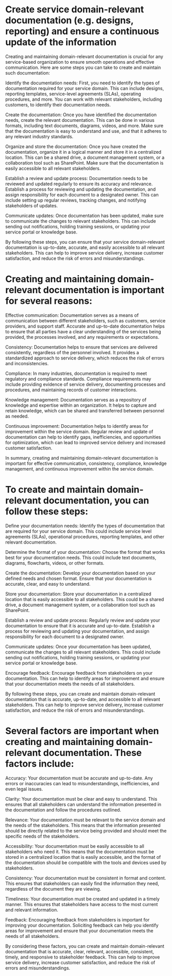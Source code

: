 # Create service domain-relevant documentation (e.g. designs, reporting) and ensure a continuous update of the information

Creating and maintaining domain-relevant documentation is crucial for any service-based organization to ensure smooth operations and effective communication. Here are some steps you can take to create and maintain such documentation:

Identify the documentation needs: First, you need to identify the types of documentation required for your service domain. This can include designs, reporting templates, service-level agreements (SLAs), operating procedures, and more. You can work with relevant stakeholders, including customers, to identify their documentation needs.

Create the documentation: Once you have identified the documentation needs, create the relevant documentation. This can be done in various formats, including text documents, diagrams, videos, and more. Make sure that the documentation is easy to understand and use, and that it adheres to any relevant industry standards.

Organize and store the documentation: Once you have created the documentation, organize it in a logical manner and store it in a centralized location. This can be a shared drive, a document management system, or a collaboration tool such as SharePoint. Make sure that the documentation is easily accessible to all relevant stakeholders.

Establish a review and update process: Documentation needs to be reviewed and updated regularly to ensure its accuracy and relevance. Establish a process for reviewing and updating the documentation, and assign responsibility for each document to a designated owner. This can include setting up regular reviews, tracking changes, and notifying stakeholders of updates.

Communicate updates: Once documentation has been updated, make sure to communicate the changes to relevant stakeholders. This can include sending out notifications, holding training sessions, or updating your service portal or knowledge base.

By following these steps, you can ensure that your service domain-relevant documentation is up-to-date, accurate, and easily accessible to all relevant stakeholders. This can help to improve service delivery, increase customer satisfaction, and reduce the risk of errors and misunderstandings.

# Creating and maintaining domain-relevant documentation is important for several reasons:

Effective communication: Documentation serves as a means of communication between different stakeholders, such as customers, service providers, and support staff. Accurate and up-to-date documentation helps to ensure that all parties have a clear understanding of the services being provided, the processes involved, and any requirements or expectations.

Consistency: Documentation helps to ensure that services are delivered consistently, regardless of the personnel involved. It provides a standardized approach to service delivery, which reduces the risk of errors and inconsistencies.

Compliance: In many industries, documentation is required to meet regulatory and compliance standards. Compliance requirements may include providing evidence of service delivery, documenting processes and procedures, and maintaining records of customer interactions.

Knowledge management: Documentation serves as a repository of knowledge and expertise within an organization. It helps to capture and retain knowledge, which can be shared and transferred between personnel as needed.

Continuous improvement: Documentation helps to identify areas for improvement within the service domain. Regular review and update of documentation can help to identify gaps, inefficiencies, and opportunities for optimization, which can lead to improved service delivery and increased customer satisfaction.

In summary, creating and maintaining domain-relevant documentation is important for effective communication, consistency, compliance, knowledge management, and continuous improvement within the service domain.

# To create and maintain domain-relevant documentation, you can follow these steps:

Define your documentation needs: Identify the types of documentation that are required for your service domain. This could include service level agreements (SLAs), operational procedures, reporting templates, and other relevant documentation.

Determine the format of your documentation: Choose the format that works best for your documentation needs. This could include text documents, diagrams, flowcharts, videos, or other formats.

Create the documentation: Develop your documentation based on your defined needs and chosen format. Ensure that your documentation is accurate, clear, and easy to understand.

Store your documentation: Store your documentation in a centralized location that is easily accessible to all stakeholders. This could be a shared drive, a document management system, or a collaboration tool such as SharePoint.

Establish a review and update process: Regularly review and update your documentation to ensure that it is accurate and up-to-date. Establish a process for reviewing and updating your documentation, and assign responsibility for each document to a designated owner.

Communicate updates: Once your documentation has been updated, communicate the changes to all relevant stakeholders. This could include sending out notifications, holding training sessions, or updating your service portal or knowledge base.

Encourage feedback: Encourage feedback from stakeholders on your documentation. This can help to identify areas for improvement and ensure that your documentation meets the needs of all stakeholders.

By following these steps, you can create and maintain domain-relevant documentation that is accurate, up-to-date, and accessible to all relevant stakeholders. This can help to improve service delivery, increase customer satisfaction, and reduce the risk of errors and misunderstandings.

# Several factors are important when creating and maintaining domain-relevant documentation. These factors include:

Accuracy: Your documentation must be accurate and up-to-date. Any errors or inaccuracies can lead to misunderstandings, inefficiencies, and even legal issues.

Clarity: Your documentation must be clear and easy to understand. This ensures that all stakeholders can understand the information presented in the documentation and follow the procedures outlined.

Relevance: Your documentation must be relevant to the service domain and the needs of the stakeholders. This means that the information presented should be directly related to the service being provided and should meet the specific needs of the stakeholders.

Accessibility: Your documentation must be easily accessible to all stakeholders who need it. This means that the documentation must be stored in a centralized location that is easily accessible, and the format of the documentation should be compatible with the tools and devices used by stakeholders.

Consistency: Your documentation must be consistent in format and content. This ensures that stakeholders can easily find the information they need, regardless of the document they are viewing.

Timeliness: Your documentation must be created and updated in a timely manner. This ensures that stakeholders have access to the most current and relevant information.

Feedback: Encouraging feedback from stakeholders is important for improving your documentation. Soliciting feedback can help you identify areas for improvement and ensure that your documentation meets the needs of all stakeholders.

By considering these factors, you can create and maintain domain-relevant documentation that is accurate, clear, relevant, accessible, consistent, timely, and responsive to stakeholder feedback. This can help to improve service delivery, increase customer satisfaction, and reduce the risk of errors and misunderstandings.
